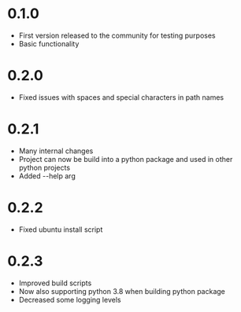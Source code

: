 0.1.0
=====
- First version released to the community for testing purposes
- Basic functionality

0.2.0
=====
- Fixed issues with spaces and special characters in path names

0.2.1
=====
- Many internal changes
- Project can now be build into a python package and used in other python projects
- Added --help arg

0.2.2
=====
- Fixed ubuntu install script

0.2.3
=====
- Improved build scripts
- Now also supporting python 3.8 when building python package
- Decreased some logging levels
